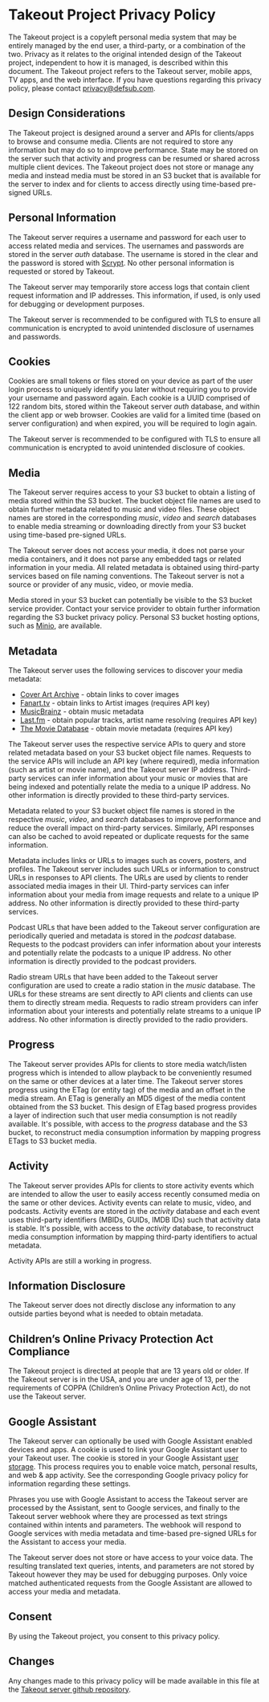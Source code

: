 # Takeout Project Privacy Policy

The Takeout project is a copyleft personal media system that may be entirely
managed by the end user, a third-party, or a combination of the two. Privacy as
it relates to the original intended design of the Takeout project, independent
to how it is managed, is described within this document. The Takeout project
refers to the Takeout server, mobile apps, TV apps, and the web interface. If
you have questions regarding this privacy policy, please contact
privacy@defsub.com.

## Design Considerations

The Takeout project is designed around a server and APIs for clients/apps to
browse and consume media. Clients are not required to store any information but
may do so to improve performance. State may be stored on the server such that
activity and progress can be resumed or shared across multiple client
devices. The Takeout project does not store or manage any media and instead
media must be stored in an S3 bucket that is available for the server to index
and for clients to access directly using time-based pre-signed URLs.

## Personal Information

The Takeout server requires a username and password for each user to access
related media and services. The usernames and passwords are stored in the
server _auth_ database. The username is stored in the clear and the password is
stored with [Scrypt](https://en.wikipedia.org/wiki/Scrypt). No other personal
information is requested or stored by Takeout.

The Takeout server may temporarily store access logs that contain client
request information and IP addresses. This information, if used, is only used
for debugging or development purposes.

The Takeout server is recommended to be configured with TLS to ensure all
communication is encrypted to avoid unintended disclosure of usernames and
passwords.

## Cookies

Cookies are small tokens or files stored on your device as part of the user
login process to uniquely identify you later without requiring you to provide
your username and password again. Each cookie is a UUID comprised of 122 random
bits, stored within the Takeout server _auth_ database, and within the client
app or web browser. Cookies are valid for a limited time (based on server
configuration) and when expired, you will be required to login again.

The Takeout server is recommended to be configured with TLS to ensure all
communication is encrypted to avoid unintended disclosure of cookies.

## Media

The Takeout server requires access to your S3 bucket to obtain a listing of
media stored within the S3 bucket. The bucket object file names are used to
obtain further metadata related to music and video files. These object names
are stored in the corresponding _music_, _video_ and _search_ databases to
enable media streaming or downloading directly from your S3 bucket using
time-based pre-signed URLs.

The Takeout server does not access your media, it does not parse your media
containers, and it does not parse any embedded tags or related information in
your media. All related metadata is obtained using third-party services based
on file naming conventions.  The Takeout server is not a source or provider of
any music, video, or movie media.

Media stored in your S3 bucket can potentially be visible to the S3 bucket
service provider. Contact your service provider to obtain further information
regarding the S3 bucket privacy policy. Personal S3 bucket hosting options,
such as [Minio](https://min.io/), are available.

## Metadata

The Takeout server uses the following services to discover your media metadata:

- [Cover Art Archive](https://coverartarchive.org/) - obtain links to cover images
- [Fanart.tv](https://fanart.tv/) - obtain links to Artist images (requires API key)
- [MusicBrainz](https://musicbrainz.org/) - obtain music metadata
- [Last.fm](https://www.last.fm/) - obtain popular tracks, artist name resolving (requires API key)
- [The Movie Database](https://www.themoviedb.org/) - obtain movie metadata (requires API key)

The Takeout server uses the respective service APIs to query and store related
metadata based on your S3 bucket object file names. Requests to the service
APIs will include an API key (where required), media information (such as
artist or movie name), and the Takeout server IP address. Third-party services
can infer information about your music or movies that are being indexed and
potentially relate the media to a unique IP address. No other information is
directly provided to these third-party services.

Metadata related to your S3 bucket object file names is stored in the
respective _music_, _video_, and _search_ databases to improve performance and
reduce the overall impact on third-party services. Similarly, API responses can
also be cached to avoid repeated or duplicate requests for the same
information.

Metadata includes links or URLs to images such as covers, posters, and
profiles. The Takeout server includes such URLs or information to construct
URLs in responses to API clients. The URLs are used by clients to render
associated media images in their UI. Third-party services can infer information
about your media from image requests and relate to a unique IP address. No
other information is directly provided to these third-party services.

Podcast URLs that have been added to the Takeout server configuration are
periodically queried and metadata is stored in the _podcast_ database. Requests
to the podcast providers can infer information about your interests and
potentially relate the podcasts to a unique IP address. No other information is
directly provided to the podcast providers.

Radio stream URLs that have been added to the Takeout server configuration are
used to create a radio station in the _music_ database. The URLs for these
streams are sent directly to API clients and clients can use them to directly
stream media. Requests to radio stream providers can infer information about
your interests and potentially relate streams to a unique IP address. No other
information is directly provided to the radio providers.

## Progress

The Takeout server provides APIs for clients to store media watch/listen
progress which is intended to allow playback to be conveniently resumed on the
same or other devices at a later time. The Takeout server stores progress using
the ETag (or entity tag) of the media and an offset in the media stream. An
ETag is generally an MD5 digest of the media content obtained from the S3
bucket. This design of ETag based progress provides a layer of indirection such
that user media consumption is not readily available. It's possible, with
access to the _progress_ database and the S3 bucket, to reconstruct media
consumption information by mapping progress ETags to S3 bucket media.

## Activity

The Takeout server provides APIs for clients to store activity events which are
intended to allow the user to easily access recently consumed media on the same
or other devices. Activity events can relate to music, video, and podcasts.
Activity events are stored in the _activity_ database and each event uses
third-party identifiers (MBIDs, GUIDs, IMDB IDs) such that activity data is
stable. It's possible, with access to the _activity_ database, to reconstruct
media consumption information by mapping third-party identifiers to actual
metadata.

Activity APIs are still a working in progress.

## Information Disclosure

The Takeout server does not directly disclose any information to any outside
parties beyond what is needed to obtain metadata.

## Children’s Online Privacy Protection Act Compliance

The Takeout project is directed at people that are 13 years old or older. If
the Takeout server is in the USA, and you are under age of 13, per the
requirements of COPPA (Children’s Online Privacy Protection Act), do not use
the Takeout server.

## Google Assistant

The Takeout server can optionally be used with Google Assistant enabled devices
and apps. A cookie is used to link your Google Assistant user to your Takeout
user.  The cookie is stored in your Google Assistant [user
storage](https://developers.google.com/assistant/conversational/storage-user).
This process requires you to enable voice match, personal results, and web &
app activity. See the corresponding Google privacy policy for information
regarding these settings.

Phrases you use with Google Assistant to access the Takeout server are processed
by the Assistant, sent to Google services, and finally to the Takeout server
webhook where they are processed as text strings contained within intents and
parameters. The webhook will respond to Google services with media metadata and
time-based pre-signed URLs for the Assistant to access your media.

The Takeout server does not store or have access to your voice data. The
resulting translated text queries, intents, and parameters are not stored by
Takeout however they may be used for debugging purposes. Only voice matched
authenticated requests from the Google Assistant are allowed to access your
media and metadata.

## Consent

By using the Takeout project, you consent to this privacy policy.

## Changes

Any changes made to this privacy policy will be made available in this file at
the [Takeout server github repository](https://github.com/defsub/takeout).
